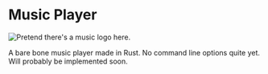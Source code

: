 # Music Player

![Pretend there's a music logo here.](https://files.forsaken-borders.net/static/images/Music%20Player.png)

A bare bone music player made in Rust. No command line options quite yet. Will probably be implemented soon.
